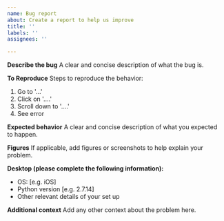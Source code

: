 ```yaml
---
name: Bug report
about: Create a report to help us improve
title: ''
labels: ''
assignees: ''

---
```


**Describe the bug**
A clear and concise description of what the bug is.

**To Reproduce**
Steps to reproduce the behavior:
1. Go to '...'
2. Click on '....'
3. Scroll down to '....'
4. See error

**Expected behavior**
A clear and concise description of what you expected to happen.

**Figures**
If applicable, add figures or screenshots to help explain your problem.

**Desktop (please complete the following information):**
 - OS: [e.g. iOS]
 - Python version [e.g. 2.7.14]
- Other relevant details of your set up

**Additional context**
Add any other context about the problem here.
